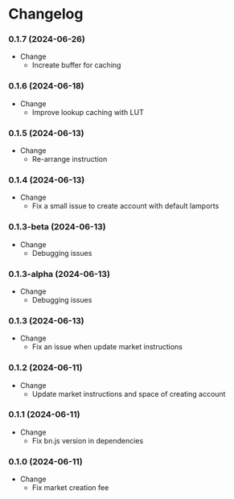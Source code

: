 # Changelog

### 0.1.7 (2024-06-26)

- Change
  - Increate buffer for caching

### 0.1.6 (2024-06-18)

- Change
  - Improve lookup caching with LUT

### 0.1.5 (2024-06-13)

- Change
  - Re-arrange instruction

### 0.1.4 (2024-06-13)

- Change
  - Fix a small issue to create account with default lamports

### 0.1.3-beta (2024-06-13)

- Change
  - Debugging issues

### 0.1.3-alpha (2024-06-13)

- Change
  - Debugging issues

### 0.1.3 (2024-06-13)

- Change
  - Fix an issue when update market instructions 

### 0.1.2 (2024-06-11)

- Change
  - Update market instructions and space of creating account

### 0.1.1 (2024-06-11)

- Change
  - Fix bn.js version in dependencies

### 0.1.0 (2024-06-11)

- Change
  - Fix market creation fee
